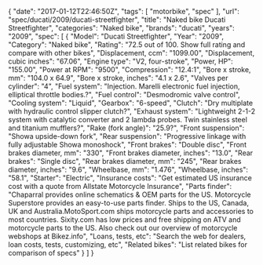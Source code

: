 {
    "date": "2017-01-12T22:46:50Z",
    "tags": [
        "motorbike",
        "spec"
    ],
    "url": "spec\/ducati\/2009\/ducati-streetfighter",
    "title": "Naked bike Ducati Streetfighter",
    "categories": "Naked bike",
    "brands": "ducati",
    "years": "2009",
    "spec": [
        {
            "Model": "Ducati Streetfighter",
            "Year": "2009",
            "Category": "Naked bike",
            "Rating": "72.5 out of 100. Show full rating and compare with other bikes",
            "Displacement, ccm": "1099.00",
            "Displacement, cubic inches": "67.06",
            "Engine type": "V2, four-stroke",
            "Power, HP": "155.00",
            "Power at RPM": "9500",
            "Compression": "12.4:1",
            "Bore x stroke, mm": "104.0 x 64.9",
            "Bore x stroke, inches": "4.1 x 2.6",
            "Valves per cylinder": "4",
            "Fuel system": "Injection. Marelli electronic fuel injection,  elliptical throttle bodies.?",
            "Fuel control": "Desmodromic valve control",
            "Cooling system": "Liquid",
            "Gearbox": "6-speed",
            "Clutch": "Dry multiplate with hydraulic control slipper clutch?",
            "Exhaust system": "Lightweight 2-1-2 system with catalytic converter and 2 lambda probes. Twin stainless steel and titanium mufflers?",
            "Rake (fork angle)": "25.9?",
            "Front suspension": "Showa upside-down fork",
            "Rear suspension": "Progressive linkage with fully adjustable Showa monoshock",
            "Front brakes": "Double disc",
            "Front brakes diameter, mm": "330",
            "Front brakes diameter, inches": "13.0",
            "Rear brakes": "Single disc",
            "Rear brakes diameter, mm": "245",
            "Rear brakes diameter, inches": "9.6",
            "Wheelbase, mm": "1.476",
            "Wheelbase, inches": "58.1",
            "Starter": "Electric",
            "Insurance costs": "Get estimated US insurance cost with a quote from Allstate Motorcycle Insurance",
            "Parts finder": "Chaparral provides online schematics & OEM parts for the US.   Motorcycle Superstore provides an easy-to-use parts finder. Ships to the US, Canada, UK and Australia.MotoSport.com ships motorcycle parts and accessories to most countries.    Sixity.com has low prices and free shipping on ATV and motorcycle parts to the US. Also check out our overview of motorcycle webshops at Bikez.info",
            "Loans, tests, etc": "Search the web for dealers, loan costs, tests, customizing, etc",
            "Related bikes": "List related bikes for comparison of specs"
        }
    ]
}